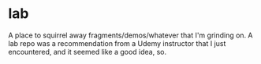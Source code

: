 # lab

A place to squirrel away fragments/demos/whatever that I'm grinding on. A lab repo was a recommendation from a Udemy instructor that I just encountered, and it seemed like a good idea, so.


